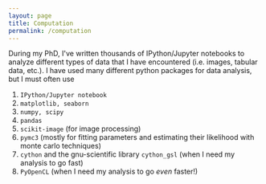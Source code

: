 ```yaml
---
layout: page
title: Computation
permalink: /computation
---
```


During my PhD, I've written thousands of IPython/Jupyter notebooks to analyze different types
of data that I have encountered (i.e. images, tabular data, etc.). I have used many different python
packages for data analysis, but I must often use

1. `IPython/Jupyter notebook`
1. `matplotlib, seaborn`
1. `numpy, scipy`
1. `pandas`
1. `scikit-image` (for image processing)
1. `pymc3` (mostly for fitting parameters and estimating their likelihood with monte carlo techniques)
1. `cython` and the gnu-scientific library `cython_gsl` (when I need my analysis to go fast)
1. `PyOpenCL` (when I need my analysis to go *even* faster!)
